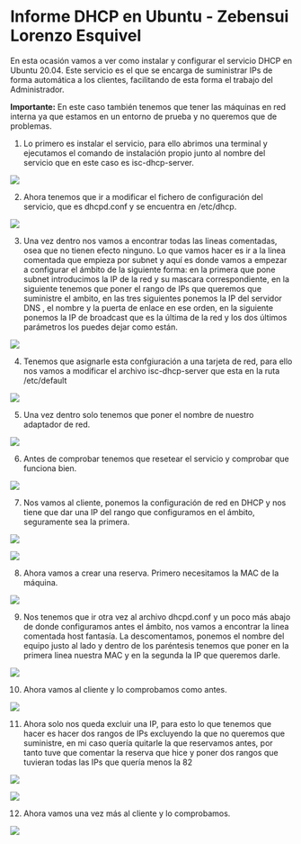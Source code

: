 # Informe DHCP en Ubuntu - Zebensui Lorenzo Esquivel

En esta ocasión vamos a ver como instalar y configurar el servicio DHCP en Ubuntu 20.04. Este servicio es el que se encarga de suministrar IPs de forma automática a los clientes, facilitando de esta forma el trabajo del Administrador.

**Importante:** En este caso también tenemos que tener las máquinas en red interna ya que estamos en un entorno de prueba y no queremos que de problemas.

1. Lo primero es instalar el servicio, para ello abrimos una terminal y ejecutamos el comando de instalación propio junto al nombre del servicio que en este caso es isc-dhcp-server.

![](img/2.png)

2. Ahora tenemos que ir a modificar el fichero de configuración del servicio, que es dhcpd.conf y se encuentra en /etc/dhcp.

![](img/3.png)

3. Una vez dentro nos vamos a encontrar todas las lineas comentadas, osea que no tienen efecto ninguno. Lo que vamos hacer es ir a la linea comentada que empieza por subnet y aquí es donde vamos a empezar a configurar el ámbito de la siguiente forma: en la primera que pone subnet introducimos la IP de la red y su mascara correspondiente, en la siguiente tenemos que poner el rango de IPs que queremos que suministre el ambito, en las tres siguientes ponemos la IP del servidor DNS , el nombre y la puerta de enlace en ese orden, en la siguiente ponemos la IP de broadcast que es la última de la red y los dos últimos parámetros los puedes dejar como están.

![](img/4.png)

4. Tenemos que asignarle esta confgiuración a una tarjeta de red, para ello nos vamos a modificar el archivo isc-dhcp-server que esta en la ruta /etc/default

![](img/6.png)

5. Una vez dentro solo tenemos que poner el nombre de nuestro adaptador de red.

![](img/7.png)

6. Antes de comprobar tenemos que resetear el servicio y comprobar que funciona bien.

![](img/5.png)

7. Nos vamos al cliente, ponemos la configuración de red en DHCP y nos tiene que dar una IP del rango que configuramos en el ámbito, seguramente sea la primera.

![](img/8.png)

![](img/15.png)

8. Ahora vamos a crear una reserva. Primero necesitamos la MAC de la máquina.

![](img/9.png)

9. Nos tenemos que ir otra vez al archivo dhcpd.conf y un poco más abajo de donde configuramos antes el ámbito, nos vamos a encontrar la linea comentada host fantasía. La descomentamos, ponemos el nombre del equipo justo al lado y dentro de los paréntesis tenemos que poner en la primera linea nuestra MAC y en la segunda la IP que queremos darle.

![](img/10.png)

10. Ahora vamos al cliente y lo comprobamos como antes.

![](img/11.png)

11. Ahora solo nos queda excluir una IP, para esto lo que tenemos que hacer es hacer dos rangos de IPs excluyendo la que no queremos que suministre, en mi caso quería quitarle la que reservamos antes, por tanto tuve que comentar la reserva que hice y poner dos rangos que tuvieran todas las IPs que quería menos la 82

![](img/13.png)

![](img/12.png)

12. Ahora vamos una vez más al cliente y lo comprobamos.

![](img/14.png)
